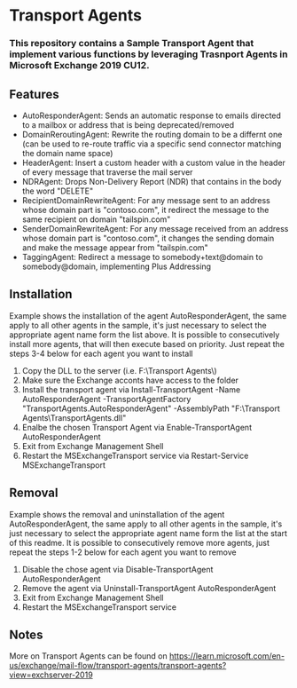 # Transport Agents
### This repository contains a Sample Transport Agent that implement various functions by leveraging Trasnport Agents in Microsoft Exchange 2019 CU12. 

## Features

- AutoResponderAgent: Sends an automatic response to emails directed to a mailbox or address that is being deprecated/removed
- DomainReroutingAgent: Rewrite the routing domain to be a differnt one (can be used to re-route traffic via a specific send connector matching the domain name space)
- HeaderAgent: Insert a custom header with a custom value in the header of every message that traverse the mail server
- NDRAgent: Drops Non-Delivery Report (NDR) that contains in the body the word "DELETE"
- RecipientDomainRewriteAgent: For any message sent to an address whose domain part is "contoso.com", it redirect the message to the same recipient on domain "tailspin.com"
- SenderDomainRewriteAgent: For any message received from an address whose domain part is "contoso.com", it changes the sending domain and make the message appear from "tailspin.com"
- TaggingAgent: Redirect a message to somebody+text@domain to somebody@domain, implementing Plus Addressing

## Installation

Example shows the installation of the agent AutoResponderAgent, the same apply to all other agents in the sample, it's just necessary to select the appropriate agent name form the list above.
It is possible to consecutively install more agents, that will then execute based on priority. Just repeat the steps 3-4 below for each agent you want to install

1.	Copy the DLL to the server (i.e. F:\Transport Agents\\)
2.	Make sure the Exchange acconts have access to the folder
3.	Install the transport agent via Install-TransportAgent -Name AutoResponderAgent -TransportAgentFactory "TransportAgents.AutoResponderAgent" -AssemblyPath "F:\Transport Agents\TransportAgents.dll"
4.	Enalbe the chosen Transport Agent via Enable-TransportAgent AutoResponderAgent
5.	Exit from Exchange Management Shell
6.	Restart the MSExchangeTransport service via Restart-Service MSExchangeTransport

## Removal

Example shows the removal and uninstallation of the agent AutoResponderAgent, the same apply to all other agents in the sample, it's just necessary to select the appropriate agent name form the list at the start of this readme.
It is possible to consecutively remove more agents, just repeat the steps 1-2 below for each agent you want to remove

1.	Disable the chose agent via Disable-TransportAgent AutoResponderAgent
2.	Remove the agent via Uninstall-TransportAgent AutoResponderAgent
3.	Exit from Exchange Management Shell
4.	Restart the MSExchangeTransport service

## Notes
More on Transport Agents can be found on https://learn.microsoft.com/en-us/exchange/mail-flow/transport-agents/transport-agents?view=exchserver-2019
